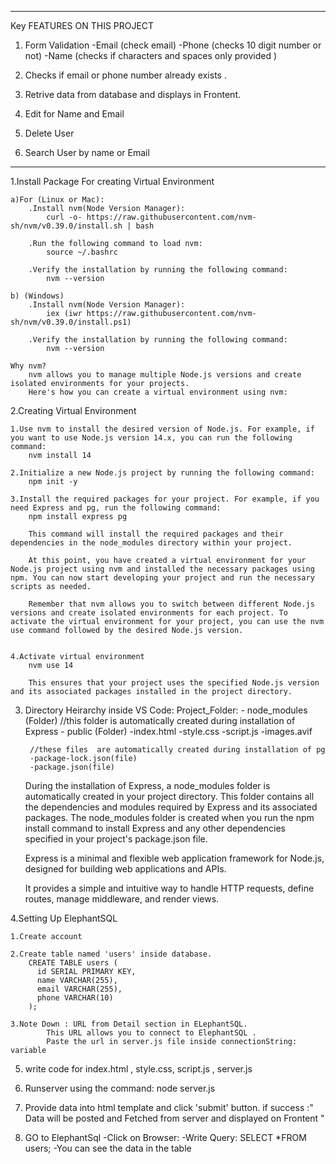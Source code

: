 ---------------------------------------------------------------------------------------------------------
Key FEATURES ON THIS PROJECT 

1. Form Validation 
	-Email (check email)
	-Phone (checks 10 digit number or not)
	-Name (checks if characters and spaces only provided )

2. Checks if email or phone number already exists .

3. Retrive data from database and displays in Frontent.

4. Edit for Name and Email 

5. Delete User

6. Search User by name or Email

---------------------------------------------------------------------------------------------------------
1.Install Package For creating Virtual Environment
	
	a)For (Linux or Mac):
		.Install nvm(Node Version Manager):
			curl -o- https://raw.githubusercontent.com/nvm-sh/nvm/v0.39.0/install.sh | bash
		
		.Run the following command to load nvm:
			source ~/.bashrc	
		
		.Verify the installation by running the following command:
			nvm --version
		
	b) (Windows)
		.Install nvm(Node Version Manager):
			iex (iwr https://raw.githubusercontent.com/nvm-sh/nvm/v0.39.0/install.ps1)
		
		.Verify the installation by running the following command:
			nvm --version
	
	Why nvm?
		nvm allows you to manage multiple Node.js versions and create isolated environments for your projects. 
		Here's how you can create a virtual environment using nvm:


2.Creating Virtual Environment

	1.Use nvm to install the desired version of Node.js. For example, if you want to use Node.js version 14.x, you can run the following command:
		nvm install 14
	
	2.Initialize a new Node.js project by running the following command:
		npm init -y
	
	3.Install the required packages for your project. For example, if you need Express and pg, run the following command:
		npm install express pg
		
		This command will install the required packages and their dependencies in the node_modules directory within your project.

		At this point, you have created a virtual environment for your Node.js project using nvm and installed the necessary packages using npm. You can now start developing your project and run the necessary scripts as needed.

		Remember that nvm allows you to switch between different Node.js versions and create isolated environments for each project. To activate the virtual environment for your project, you can use the nvm use command followed by the desired Node.js version. 


	4.Activate virtual environment
		nvm use 14

		This ensures that your project uses the specified Node.js version and its associated packages installed in the project directory.


3. Directory Heirarchy inside VS Code:
	Project_Folder:
		- node_modules (Folder)	//this folder is automatically created during installation of Express
		- public (Folder)
			-index.html
			-style.css
			-script.js
			-images.avif

		//these files  are automatically created during installation of pg
		-package-lock.json(file)
		-package.json(file)

	During the installation of Express, a node_modules folder is automatically created in your project directory. This folder contains all the dependencies and modules required by Express and its associated packages. The node_modules folder is created when you run the npm install command to install Express and any other dependencies specified in your project's package.json file.

	Express is a minimal and flexible web application framework for Node.js, designed for building web applications and APIs.

	It provides a simple and intuitive way to handle HTTP requests, define routes, manage middleware, and render views.


4.Setting Up ElephantSQL

	1.Create account

	2.Create table named 'users' inside database.
		CREATE TABLE users (
		  id SERIAL PRIMARY KEY,
		  name VARCHAR(255),
		  email VARCHAR(255),
		  phone VARCHAR(10)
		);
	
	3.Note Down : URL from Detail section in ELephantSQL.
			This URL allows you to connect to ElephantSQL .
			Paste the url in server.js file inside connectionString: variable


5. write code for index.html , style.css, script.js , server.js	

6. Runserver using the command:
	node server.js

7. Provide data into html template and click 'submit' button.
	if success :" Data will be posted and Fetched from server and displayed on Frontent "

8. GO to ElephantSql 
	-Click on Browser:
	-Write Query:
		SELECT *FROM users;
	-You can see the data in the table
